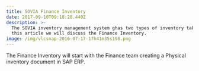 ```yaml
---
title: SOVIA Finance Inventory
date: 2017-09-10T09:18:28.440Z
description: >-
  The SOVIA inventory management system ghas two types of inventory taking. In
  this article we will discuss the Finance Inventory.
image: /img/vlcsnap-2016-07-17-17h41m35s198.png
---
```

The Finance Inventory will start with the Finance team creating a Physical inventory document in SAP ERP.
